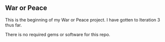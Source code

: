 ## War or Peace

This is the beginning of my War or Peace project. I have gotten to Iteration 3 thus far.

There is no required gems or software for this repo.